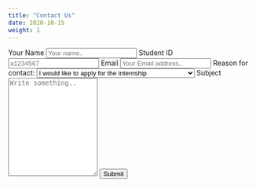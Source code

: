 ```yaml
---
title: "Contact Us"
date: 2020-10-15
weight: 1
---
```

<div class="container">
  <form name="contact"method="POST" data-netlify="true">
    <label for="fname">Your Name</label>
    <input type="text" id="fname" name="name" placeholder="Your name..">
    <label for="StudentID">Student ID</label>
    <input type="text" id="StudentID" name="StudentID" placeholder="a1234567">
    <label for="lname">Email</label>
    <input type="text" id="email" name="email" placeholder="Your Email address..">
    <label for="reason">Reason for contact:</label>
    <select id="reason" name="reason">
      <option value="apply">I would like to apply for the internship</option>
      <option value="eoi">I would like to express interest in other oportunities</option>
      <option value="other">Other reasons</option>
    </select>
    <label for="subject">Subject</label>
    <textarea id="subject" name="subject" placeholder="Write something.." style="height:200px""width:300px"></textarea>
    <input type="submit" value="Submit">
  </form>
</div>